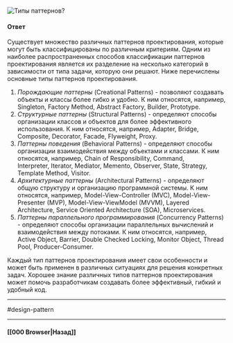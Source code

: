 ![Типы паттернов?](https://youtu.be/N1wPX5Z4HKE?t=266)

#### Ответ

Существует множество различных паттернов проектирования, которые могут быть классифицированы по различным критериям. Одним из наиболее распространенных способов классификации паттернов проектирования является их разделение на несколько категорий в зависимости от типа задачи, которую они решают. Ниже перечислены основные типы паттернов проектирования.

1. *Порождающие паттерны* (Creational Patterns) - позволяют создавать объекты и классы более гибко и удобно. К ним относятся, например, Singleton, Factory Method, Abstract Factory, Builder, Prototype.
2. *Структурные паттерны* (Structural Patterns) - определяют способы организации классов и объектов для более эффективного использования. К ним относятся, например, Adapter, Bridge, Composite, Decorator, Facade, Flyweight, Proxy.
3. *Паттерны поведения* (Behavioral Patterns) - определяют способы организации взаимодействия между объектами и классами. К ним относятся, например, Chain of Responsibility, Command, Interpreter, Iterator, Mediator, Memento, Observer, State, Strategy, Template Method, Visitor.
4. *Архитектурные паттерны* (Architectural Patterns) - определяют общую структуру и организацию программной системы. К ним относятся, например, Model-View-Controller (MVC), Model-View-Presenter (MVP), Model-View-ViewModel (MVVM), Layered Architecture, Service Oriented Architecture (SOA), Microservices.
5. *Паттерны параллельного программирования* (Concurrency Patterns) - определяют способы организации параллельных вычислений и взаимодействия между потоками. К ним относятся, например, Active Object, Barrier, Double Checked Locking, Monitor Object, Thread Pool, Producer-Consumer.

Каждый тип паттернов проектирования имеет свои особенности и может быть применен в различных ситуациях для решения конкретных задач. Хорошее знание различных типов паттернов проектирования может помочь разработчикам создавать более эффективный, гибкий и удобный код.

___
#design-pattern 

___

#### [[000 Browser|Назад]]